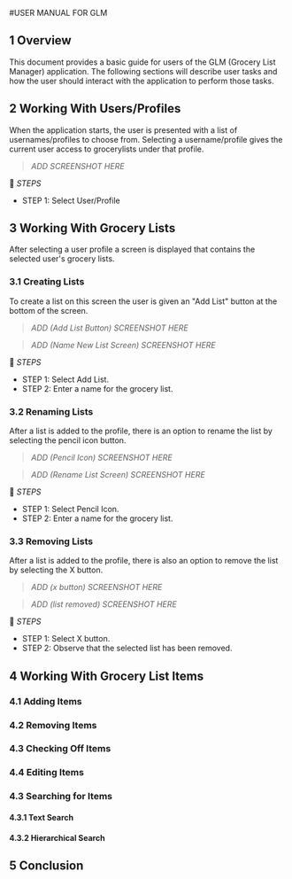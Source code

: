 #USER MANUAL FOR GLM

## 1 Overview

This document provides a basic guide for users of the GLM (Grocery List Manager) application. The following sections will describe user tasks and how the user should interact with the application to perform those tasks.
  
## 2 Working With Users/Profiles

When the application starts, the user is presented with a list of usernames/profiles to choose from. Selecting a username/profile gives the current user access to grocerylists under that profile.

>*ADD SCREENSHOT HERE*

:scroll: _STEPS_
* STEP 1: Select User/Profile

## 3 Working With Grocery Lists
After selecting a user profile a screen is displayed that contains the selected user's grocery lists.

### 3.1 Creating Lists
To create a list on this screen the user is given an "Add List" button at the bottom of the screen.

>*ADD (Add List Button) SCREENSHOT HERE*

>*ADD (Name New List Screen) SCREENSHOT HERE*

:scroll: _STEPS_
* STEP 1: Select Add List.
* STEP 2: Enter a name for the grocery list.

### 3.2 Renaming Lists
After a list is added to the profile, there is an option to rename the list by selecting the pencil icon button.

>*ADD (Pencil Icon) SCREENSHOT HERE*

>*ADD (Rename List Screen) SCREENSHOT HERE*

:scroll: _STEPS_
* STEP 1: Select Pencil Icon.
* STEP 2: Enter a name for the grocery list.

### 3.3 Removing Lists
After a list is added to the profile, there is also an option to remove the list by selecting the X button.

>*ADD (x button) SCREENSHOT HERE*

>*ADD (list removed) SCREENSHOT HERE*

:scroll: _STEPS_
* STEP 1: Select X button.
* STEP 2: Observe that the selected list has been removed.

## 4 Working With Grocery List Items

### 4.1 Adding Items

### 4.2 Removing Items

### 4.3 Checking Off Items

### 4.4 Editing Items

### 4.3 Searching for Items

#### 4.3.1 Text Search

#### 4.3.2 Hierarchical Search

## 5 Conclusion

